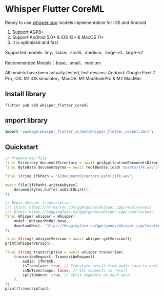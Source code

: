 # Whisper Flutter CoreML


Ready to use [whisper.cpp](https://github.com/ggerganov/whisper.cpp) models implementation for iOS
and Android

1. Support AGP8+
2. Support Android 5.0+ & iOS 13+ & MacOS 11+
3. It is optimized and fast

Supported models: tiny、base、small、medium、large-v1、large-v2

Recommended Models：base、small、medium

All models have been actually tested, test devices: Android: Google Pixel 7 Pro, iOS: M1 iOS
simulator，MacOS: M1 MacBookPro & M2 MacMini

## Install library

```bash
flutter pub add whisper_flutter_coreml
```

## import library

```dart
import 'package:whisper_flutter_coreml/whisper_flutter_coreml.dart';
```

## Quickstart

```dart
// Prepare wav file
final Directory documentDirectory = await getApplicationDocumentsDirectory();
final ByteData documentBytes = await rootBundle.load('assets/jfk.wav');

final String jfkPath = '${documentDirectory.path}/jfk.wav';

await File(jfkPath).writeAsBytes(
    documentBytes.buffer.asUint8List(),
);

// Begin whisper transcription
/// China: https://hf-mirror.com/ggerganov/whisper.cpp/resolve/main
/// Other: https://huggingface.co/ggerganov/whisper.cpp/resolve/main
final Whisper whisper = Whisper(
    model: WhisperModel.base,
    downloadHost: "https://huggingface.co/ggerganov/whisper.cpp/resolve/main"
);

final String? whisperVersion = await whisper.getVersion();
print(whisperVersion);

final String transcription = await whisper.transcribe(
    transcribeRequest: TranscribeRequest(
        audio: jfkPath,
        isTranslate: true, // Translate result from audio lang to english text
        isNoTimestamps: false, // Get segments in result
        splitOnWord: true, // Split segments on each word 
    ),
);
print(transcription);
```
